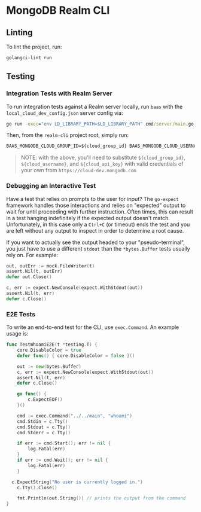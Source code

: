 # MongoDB Realm CLI

## Linting

To lint the project, run:

```cmd
golangci-lint run
```

## Testing

### Integration Tests with Realm Server

To run integration tests against a Realm server locally, run `baas` with the `local_cloud_dev_config.json` server config via:

```cmd
go run -exec="env LD_LIBRARY_PATH=$LD_LIBRARY_PATH" cmd/server/main.go --configFile etc/configs/local_cloud_dev_config.json
```

Then, from the `realm-cli` project root, simply run:

```cmd
BAAS_MONGODB_CLOUD_GROUP_ID=${cloud_group_id} BAAS_MONGODB_CLOUD_USERNAME=${cloud_username} BAAS_MONGODB_CLOUD_API_KEY=${cloud_api_key} go test -v -tags debug github.com/10gen/realm-cli/internal/cloud/... -run 'Test'
```

> NOTE: with the above, you'll need to substitute `${cloud_group_id}`, `${cloud_username}`, and `${cloud_api_key}` with valid credentials of your own from `https://cloud-dev.mongodb.com`

### Debugging an Interactive Test

Have a test that relies on prompts to the user for input?  The `go-expect` framework handles those interactions and relies on "expected" output to wait for until proceeding with further instruction.  Often times, this can result in a test hanging indefinitely if the expected output doesn't match.  Unfortunately, in this case only a `Ctrl+C` (or timeout) ends the test and you are left without any output to inspect in order to determine a root cause.

If you want to actually see the output headed to your "pseudo-terminal", you just have to use a different `stdout` than the `*bytes.Buffer` tests usually rely on.  For example:

```go
out, outErr := mock.FileWriter(t)
assert.Nil(t, outErr)
defer out.Close()

c, err := expect.NewConsole(expect.WithStdout(out))
assert.Nil(t, err)
defer c.Close()
```

### E2E Tests

To write an end-to-end test for the CLI, use `exec.Command`.  An example usage is:

```go
func TestWhoamiE2E(t *testing.T) {
	core.DisableColor = true
	defer func() { core.DisableColor = false }()

	out := new(bytes.Buffer)
	c, err := expect.NewConsole(expect.WithStdout(out))
	assert.Nil(t, err)
	defer c.Close()

	go func() {
		c.ExpectEOF()
	}()

	cmd := exec.Command("../../main", "whoami")
	cmd.Stdin = c.Tty()
	cmd.Stdout = c.Tty()
	cmd.Stderr = c.Tty()

	if err := cmd.Start(); err != nil {
		log.Fatal(err)
	}
	if err := cmd.Wait(); err != nil {
		log.Fatal(err)
	}

  c.ExpectString("No user is currently logged in.")
	c.Tty().Close()

	fmt.Println(out.String()) // prints the output from the command
}
```
